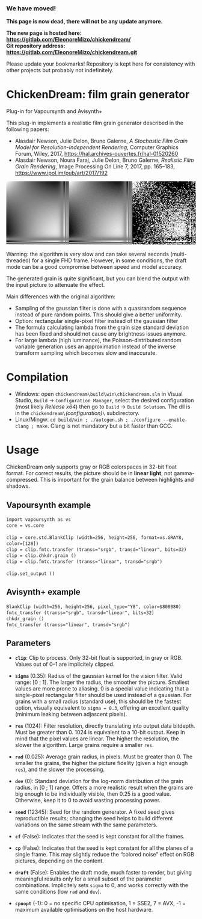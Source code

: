 ### We have moved!

**This page is now dead, there will not be any update anymore.**

**The new page is hosted here: https://gitlab.com/EleonoreMizo/chickendream/**  
**Git repository address: https://gitlab.com/EleonoreMizo/chickendream.git**

Please update your bookmarks! Repository is kept here for consistency with other projects but probably not indefinitely.


ChickenDream: film grain generator
==================================

Plug-in for Vapoursynth and Avisynth+

This plug-in implements a realistic film grain generator described in the following papers:
* Alasdair Newson, Julie Delon, Bruno Galerne, *A Stochastic Film Grain Model for Resolution-Independent Rendering*, Computer Graphics Forum, Wiley, 2017, https://hal.archives-ouvertes.fr/hal-01520260
* Alasdair Newson, Noura Faraj, Julie Delon, Bruno Galerne, *Realistic Film Grain Rendering*, Image Processing On Line 7, 2017, pp. 165–183, https://www.ipol.im/pub/art/2017/192

![Example: original / with mild grain / with insanely huge grain](doc/grain.png "Example: original / with mild grain / with insanely huge grain")

Warning: the algorithm is very slow and can take several seconds (multi-threaded) for a single FHD frame. However, in some conditions, the draft mode can be a good compromise between speed and model accuracy.

The generated grain is quite significant, but you can blend the output with the input picture to attenuate the effect.

Main differences with the original algorithm:
* Sampling of the gaussian filter is done with a quasirandom sequence instead of pure random points. This should give a better uniformity.
* Option: rectangular single-pixel filter instead of the gaussian filter
* The formula calculating lambda from the grain size standard deviation has been fixed and should not cause any brightness issues anymore.
* For large lambda (high luminance), the Poisson-distributed random variable generation uses an approximation instead of the inverse transform sampling which becomes slow and inaccurate.

# Compilation

* Windows: open `chickendream\build\win\chickendream.sln` in Visual Studio, `Build` -> `Configuration Manager`, select the desired configuration (most likely *Release x64*) then go to `Build` -> `Build Solution`. The dll is in the `chickendream\`*(configuration)*`\` subdirectory.
* Linux/Mingw: `cd build/win ; ./autogen.sh ; ./configure --enable-clang ; make`. Clang is not mandatory but a bit faster than GCC.

# Usage

ChickenDream only supports gray or RGB colorspaces in 32-bit float format. For correct results, the picture should be in **linear light**, not gamma-compressed. This is important for the grain balance between highlights and shadows.

## Vapoursynth example

```
import vapoursynth as vs
core = vs.core

clip = core.std.BlankClip (width=256, height=256, format=vs.GRAY8, color=[128])
clip = clip.fmtc.transfer (transs="srgb", transd="linear", bits=32)
clip = clip.chkdr.grain ()
clip = clip.fmtc.transfer (transs="linear", transd="srgb")

clip.set_output ()
```

## Avisynth+ example

```
BlankClip (width=256, height=256, pixel_type="Y8", color=$808080)
fmtc_transfer (transs="srgb", transd="linear", bits=32)
chkdr_grain ()
fmtc_transfer (transs="linear", transd="srgb")
```

## Parameters

* **`clip`**: Clip to process. Only 32-bit float is supported, in gray or RGB. Values out of 0–1 are implicitely clipped.

* **`sigma`** (0.35): Radius of the gaussian kernel for the vision filter. Valid range: [0 ; 1]. The larger the radius, the smoother the picture. Smallest values are more prone to aliasing. 0 is a special value indicating that a single-pixel rectangular filter should be used instead of a gaussian. For grains with a small radius (standard use), this should be the fastest option, visually equivalent to `sigma = 0.3`, offering an excellent quality (minimum leaking between adjascent pixels).

* **`res`** (1024): Filter resolution, directly translating into output data bitdepth. Must be greater than 0. 1024 is equivalent to a 10-bit output. Keep in mind that the pixel values are linear. The higher the resolution, the slower the algorithm. Large grains require a smaller `res`.

* **`rad`** (0.025): Average grain radius, in pixels. Must be greater than 0. The smaller the grains, the higher the picture fidelity (given a high enough `res`), and the slower the processing.

* **`dev`** (0): Standard deviation for the log-norm distribution of the grain radius, in [0 ; 1] range. Offers a more realistic result when the grains are big enough to be individually visible, then 0.25 is a good value. Otherwise, keep it to 0 to avoid wasting processing power.

* **`seed`** (12345): Seed for the random generator. A fixed seed gives reproductible results; changing the seed helps to build different variations on the same stream with the same parameters.

* **`cf`** (False): Indicates that the seed is kept constant for all the frames.

* **`cp`** (False): Indicates that the seed is kept constant for all the planes of a single frame. This may slightly reduce the “colored noise” effect on RGB pictures, depending on the content.

* **`draft`** (False): Enables the draft mode, much faster to render, but giving meaningful results only for a small subset of the parameter combinations. Implicitely sets `sigma` to 0, and works correctly with the same conditions (low `rad` and `dev`).

* **`cpuopt`** (-1): 0 = no specific CPU optimisation, 1 = SSE2, 7 = AVX, -1 = maximum available optimisations on the host hardware.
